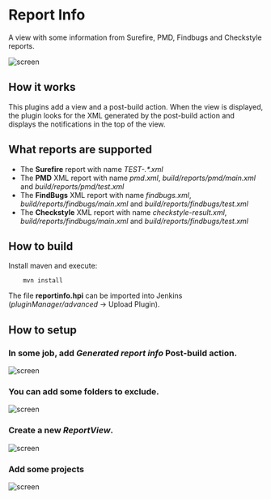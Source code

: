 # Report Info

A view with some information from Surefire, PMD, Findbugs and Checkstyle reports.

![screen](https://github.com/gcolin/report-info/raw/master/screen.png)

## How it works

This plugins add a view and a post-build action. When the view is displayed, the plugin looks for the XML generated by the post-build action and displays the notifications in the top of the view.

## What reports are supported

* The **Surefire** report with name *TEST-.&#42;\.xml*
* The **PMD** XML report with name *pmd.xml*, *build/reports/pmd/main.xml* and *build/reports/pmd/test.xml*
* The **FindBugs** XML report with name *findbugs.xml*, *build/reports/findbugs/main.xml* and *build/reports/findbugs/test.xml*
* The **Checkstyle** XML report with name *checkstyle-result.xml*, *build/reports/findbugs/main.xml* and *build/reports/findbugs/test.xml*

## How to build

Install maven and execute:

```
    mvn install
```

The file **reportinfo.hpi** can be imported into Jenkins (*pluginManager/advanced* -> Upload Plugin). 

## How to setup

### In some job, add *Generated report info* Post-build action.
![screen](https://github.com/gcolin/report-info/raw/master/config1.png)

### You can add some folders to exclude.
![screen](https://github.com/gcolin/report-info/raw/master/config2.png)

### Create a new *ReportView*.
![screen](https://github.com/gcolin/report-info/raw/master/config3.png)

### Add some projects
![screen](https://github.com/gcolin/report-info/raw/master/config4.png)
 
